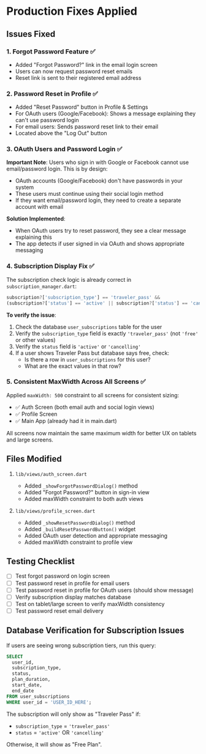 # Production Fixes Applied

## Issues Fixed

### 1. **Forgot Password Feature** ✅

- Added "Forgot Password?" link in the email login screen
- Users can now request password reset emails
- Reset link is sent to their registered email address

### 2. **Password Reset in Profile** ✅

- Added "Reset Password" button in Profile & Settings
- For OAuth users (Google/Facebook): Shows a message explaining they can't use password login
- For email users: Sends password reset link to their email
- Located above the "Log Out" button

### 3. **OAuth Users and Password Login** ✅

**Important Note**: Users who sign in with Google or Facebook cannot use email/password login. This is by design:

- OAuth accounts (Google/Facebook) don't have passwords in your system
- These users must continue using their social login method
- If they want email/password login, they need to create a separate account with email

**Solution Implemented**:

- When OAuth users try to reset password, they see a clear message explaining this
- The app detects if user signed in via OAuth and shows appropriate messaging

### 4. **Subscription Display Fix** ✅

The subscription check logic is already correct in `subscription_manager.dart`:

```dart
subscription?['subscription_type'] == 'traveler_pass' &&
(subscription?['status'] == 'active' || subscription?['status'] == 'cancelling')
```

**To verify the issue**:

1. Check the database `user_subscriptions` table for the user
2. Verify the `subscription_type` field is exactly `'traveler_pass'` (not `'free'` or other values)
3. Verify the `status` field is `'active'` or `'cancelling'`
4. If a user shows Traveler Pass but database says free, check:
   - Is there a row in `user_subscriptions` for this user?
   - What are the exact values in that row?

### 5. **Consistent MaxWidth Across All Screens** ✅

Applied `maxWidth: 500` constraint to all screens for consistent sizing:

- ✅ Auth Screen (both email auth and social login views)
- ✅ Profile Screen
- ✅ Main App (already had it in main.dart)

All screens now maintain the same maximum width for better UX on tablets and large screens.

## Files Modified

1. `lib/views/auth_screen.dart`

   - Added `_showForgotPasswordDialog()` method
   - Added "Forgot Password?" button in sign-in view
   - Added maxWidth constraint to both auth views

2. `lib/views/profile_screen.dart`
   - Added `_showResetPasswordDialog()` method
   - Added `_buildResetPasswordButton()` widget
   - Added OAuth user detection and appropriate messaging
   - Added maxWidth constraint to profile view

## Testing Checklist

- [ ] Test forgot password on login screen
- [ ] Test password reset in profile for email users
- [ ] Test password reset in profile for OAuth users (should show message)
- [ ] Verify subscription display matches database
- [ ] Test on tablet/large screen to verify maxWidth consistency
- [ ] Test password reset email delivery

## Database Verification for Subscription Issues

If users are seeing wrong subscription tiers, run this query:

```sql
SELECT
  user_id,
  subscription_type,
  status,
  plan_duration,
  start_date,
  end_date
FROM user_subscriptions
WHERE user_id = 'USER_ID_HERE';
```

The subscription will only show as "Traveler Pass" if:

- `subscription_type` = `'traveler_pass'`
- `status` = `'active'` OR `'cancelling'`

Otherwise, it will show as "Free Plan".
